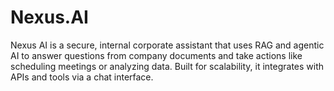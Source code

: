 # Nexus.AI
Nexus AI is a secure, internal corporate assistant that uses RAG and agentic AI to answer questions from company documents and take actions like scheduling meetings or analyzing data. Built for scalability, it integrates with APIs and tools via a chat interface. 
